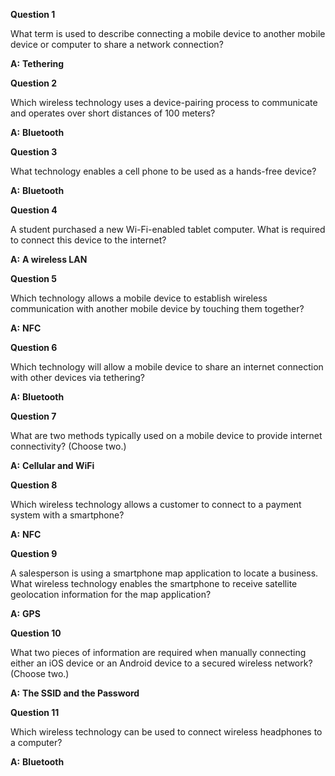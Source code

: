 **Question 1**

What term is used to describe connecting a mobile device to another mobile device or computer to share a network connection?

**A:** **Tethering**

**Question 2**

Which wireless technology uses a device-pairing process to communicate and operates over short distances of 100 meters?

**A:** **Bluetooth**

**Question 3**

What technology enables a cell phone to be used as a hands-free device?

**A:** **Bluetooth**

**Question 4**

A student purchased a new Wi-Fi-enabled tablet computer. What is required to connect this device to the internet?

**A:** **A wireless LAN**

**Question 5**

Which technology allows a mobile device to establish wireless communication with another mobile device by touching them together?

**A:** **NFC**

**Question 6**

Which technology will allow a mobile device to share an internet connection with other devices via tethering?

**A:** **Bluetooth**

**Question 7**

What are two methods typically used on a mobile device to provide internet connectivity? (Choose two.)

**A:** **Cellular and WiFi**

**Question 8**

Which wireless technology allows a customer to connect to a payment system with a smartphone?

**A:** **NFC**

**Question 9**

A salesperson is using a smartphone map application to locate a business. What wireless technology enables the smartphone to receive satellite geolocation information for the map application?

**A:** **GPS**

**Question 10**

What two pieces of information are required when manually connecting either an iOS device or an Android device to a secured wireless network? (Choose two.)

**A:** **The SSID and the Password**

**Question 11**

Which wireless technology can be used to connect wireless headphones to a computer?

**A:** **Bluetooth**

